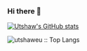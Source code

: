 ### Hi there 👋

<!--
**utshaweu/utshaweu** is a ✨ _special_ ✨ repository because its `README.md` (this file) appears on your GitHub profile.

Here are some ideas to get you started:

- 🔭 I’m currently working on ...
- 🌱 I’m currently learning ...
- 👯 I’m looking to collaborate on ...
- 🤔 I’m looking for help with ...
- 💬 Ask me about ...
- 📫 How to reach me: ...
- 😄 Pronouns: ...
- ⚡ Fun fact: ...
-->
[![Utshaw's GitHub stats](https://github-readme-stats.vercel.app/api?username=utshaweu&count_private=true&show_icons=true)](https://github.com/utshaweu)

<p><img src="https://github-readme-stats.vercel.app/api/top-langs/?username=utshaweu&langs_count=10&theme=radical&layout=compact" alt="utshaweu :: Top Langs" /></p>
